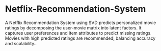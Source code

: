 # Netflix-Recommendation-System
 A Netflix Recommendation System using SVD predicts personalized movie ratings by decomposing the user-movie matrix into latent factors. It captures user preferences and item attributes to predict missing ratings. Movies with high predicted ratings are recommended, balancing accuracy and scalability..
